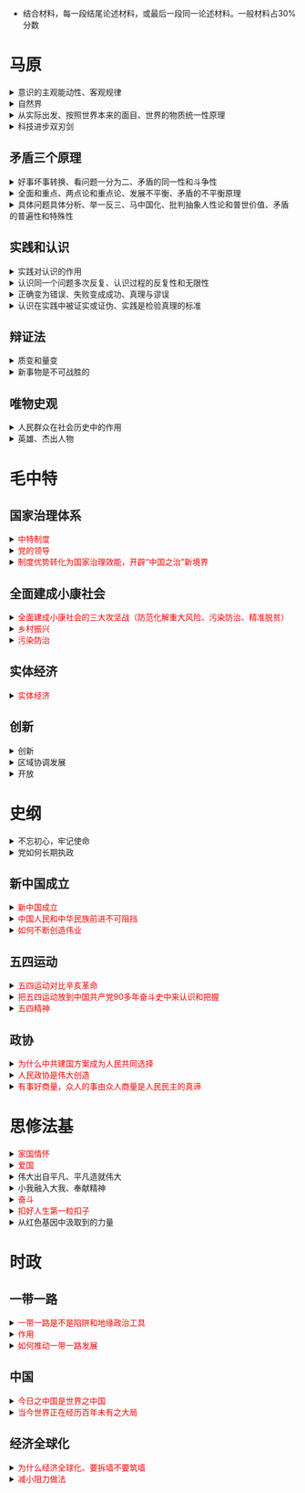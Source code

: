 + ​	结合材料，每一段结尾论述材料，或最后一段同一论述材料。一般材料占30%分数

# 马原

<details>
    <summary>意识的主观能动性、客观规律</summary>
    1. 意识的含义：物质世界长期发展产物、客观世界在人脑的主观映像、对客观世界有能动的反作用<br>
    2. 意识的能动性：认识改造世界、自觉性，目的性，计划性、创造性、指导实践、调控行为和生理活动<br>
    3. 如何发挥主观能动性：从实际出发是前提、实践是基本途径、依赖物质条件和物质手段<br>
    4. 能动性和客观规律关系：尊重客观规律是发挥能动性的前提、充分发挥才能正确认识
</details>

<details>
<summary>自然界</summary>
1. 人类社会和自然界关系：前提，自然基础、实践是历史前提，现实基础、自然界存在及其规律制约，人认识尊重基础撒谎给你发挥能动性，改造自然和自己<br>
2. 出现问题的原因：自然界内平衡的破坏、人和自然的失衡<br>
3. 如何应对：建设生态文明是生产方式生活方式思维方式价值观念的革命性变革、走进生态文明新时代建设美丽中国是中国梦重要内容
</details>

<details>
<summary>从实际出发、按照世界本来的面目、世界的物质统一性原理</summary>
1. 世界的物质统一性原理的内容：统一的、本源只有一个、统一性在于物质性、统一于物质。统一是多样的，不是单一的无差别的<br>
2. 启示：实践中从实际出发，主观符合客观、解放思想实事求是、用发展运动变化眼光看问题，将发展和稳定统一、尊重认识规律
</details>

<details>
<summary>科技进步双刃剑</summary>
1. 重要性：推动社会进步的动力、生产发展决定性因素、先进生产力的集中体现和重要标志、第一生产力<br>
2. 作用：改造自然能力强，创造物质财富多，推动社会进步、问题突出<br>
3. 方法论：发挥主观能动性，推动促进正面作用
</details>

## 矛盾三个原理

<details>
<summary>好事坏事转换、看问题一分为二、矛盾的同一性和斗争性</summary>
1. 同一性：依存，贯通、互为存在前提属于一个统一体、一定条件下相互转换<br>
2. 斗争性：分离，排斥、矛盾性质不同斗争形式不同，对抗非对抗、改变力量导致量变、改变地位导致质变<br>
3. 关系：联结，制约、没有A就没有B没有B就没有A、斗争性寓于同一性同一性通过斗争性体现、斗争性无条件绝对同一性有条件相对
</details>

<details>
<summary>全面和重点、两点论和重点论、发展不平衡、矛盾的不平衡原理</summary>
1. 根本矛盾：贯穿、规定性质<br>
2. 主要矛盾：支配、决定作用<br>
3. 非根本、次要矛盾：从属<br>
4. 主要方面：规定矛盾的性质<br>
</details>

<details>
<summary>具体问题具体分析、举一反三、马中国化、批判抽象人性论和普世价值、矛盾的普遍性和特殊性</summary>
1. 普遍性：存在于发展始终，无处不在无时不有<br>
2. 特殊性：不同矛盾各有特点、同一矛盾不同发展阶段有不同特点、构成矛盾因素和方面不同。用不同方法解决不同问题是马克思主义重要原则<br>
3. 关系：辩证统一、共性个性、共性寓于个性，没有离开A的B没有离开B的A，共性无条件绝对个性有条件相对
</details>

## 实践和认识

<details>
<summary>实践对认识的作用</summary>
1. 来源：离开实践不可能产生认识、知识分为直接经验和间接经验、知识离不开直接经验，实践是认识的源头活水<br>
2. 动力：推动认识产生发展、科学技术、思想理论<br>
3. 目的：不是为了认识而认识、而是为了指导服务实践<br>
4. 标准：标准不是主观，而是社会实践的结果、真理的标准是社会实践
</details>

<details>
<summary>认识同一个问题多次反复、认识过程的反复性和无限性</summary>
1. 反复：感性认识-理性认识-实践的反复、客观上事物本质暴露需要过程、主观上人认识能力的提高需要过程<br>
2. 无限：实践-认识-再实践-再认识的无限循环、初级阶段到高级阶段的永无止境前进、表面上循环往复，实质上前进上升
</details>

<details>
<summary>正确变为错误、失败变成成功、真理与谬误</summary>
1. 定义：客观事物的正确认识，指导实践成功、歪曲认识，指导实践失败<br>
2. 关系：对立统一、没有A就没有B没有B就没有A（依存）、真理中包含以后可能暴露的错误，谬误中包含以后可能显露出来的真理（包含）、一定条件下转化，一定范围内绝对，超过范围转化（转化）
</details>

<details>
<summary>认识在实践中被证实或证伪、实践是检验真理的标准</summary>
1. 原因：真理的本性和实践的特点决定、真理的本性是客观性主观性相符合、实践特点是可以把主客观联系起来判明真理性<br>
2. 确定性：被实践证明了的是真理、还不能判断的以后会判断<br>
3. 不确定性：检验不是一次性完成，今后继续接收检验
</details>

## 辩证法

<details>
<summary>质变和量变</summary>
1. 是统一体，统一在度中体现<br>
2. 度是保持稳定性的数量范围限度，超过度就会转化
</details>

<details>
<summary>新事物是不可战胜的</summary>
1. 定义：发展是前进上升的运动，发展的实质是新事物的产生和旧事物的消亡。新事物是指合乎历史前进方向，具有远大前途的东西<br>
2. 与环境的关系：新事物适应了已经变化了的环境和条件，旧事物的各种要素和功能不适应环境和客观条件<br>
3. 新旧关系：新事物是在旧事物母体中孕育成熟的，既否定了旧事物中消极腐朽的东西，又保留了旧事物中合理的、适合新条件的因素，添加了旧事物不能容纳的新内容
</details>

## 唯物史观

<details>
    <summary>人民群众在社会历史中的作用</summary>
    1. 决定性作用：社会历史发展过程中，人民群众起决定性作用<br>
    2. 创造者：历史的创造者，物质财富、精神财富创造者、社会变革决定力量<br>
    3. 实践主体：社会历史实践的主体，人民群众的总体意愿和行动代表历史发展方向，人民群众的社会实践决定社会发展结局<br>
    4. 力量源泉：新中国伟大成就是党领导人民奋斗的结果，人们群众是力量源泉
</details>

<details>
<summary>英雄、杰出人物</summary>
人民群众是历史创造者，但不否认个人在历史的作用。历史人物是历史事件主要领导者，杰出人物是历史人物中对推动社会发展作出重要贡献或重要作用的人
</details>

# 毛中特

## 国家治理体系

<details>
    <summary><font color=red>中特制度</font></summary>
	1. 制度：制度是党和国家事业发展的根本性全局性稳定性长期性问题<br>
	2. 根本制度、三个有机结合、中特主义优势：根本制度，把根本政治制度基本政治制度同法律体系基本经济制度和各方面体制有机结合、国家层面民主制度和基层民主制度有机结合、把坚持党的领导和人民当家作主和依法治国有机结合，坚持社会主义根本性质，借鉴古今中外制度有益成果，符合国情，体现中特主义特点和优势<br>
	3. 实践证明是根本保障：70年来两个奇迹（经济快速发展、社会长期稳定），中华民族站起来富起来到强起来的飞跃，实践证明中特为政治稳定经济发展文化繁荣民族团结人民幸福社会安宁国家统一提供有力保障，是中国发展进步的根本保障
</details>

<details>
    <summary><font color=red>党的领导</font></summary>
    1. 根本领导制度、和治理体系关系：根本领导制度、推进国家治理体系和治理能力现代化的根本方向和根本保证，在国家治理体系中，党总揽全局协调各方的领导体系居于领导地位<br>
    2. 中特主义最本质特征、根本保障、最大优势：中特主义最本质特征，党是制度创建者、党的领导是发挥中特制度根本保障，中特最大优势，党自身优势是中特优势来源<br>
    3. 马克思主义学说：是马克思主义建党学说和国家学说解释的科学真理，是新时代统揽四个伟大战胜风险挑战的必然要求，党是最高政治领导力量<br>
    4. 实践证明、人民选择、中国梦必然要求：70年奋斗历程说明我国制度和国家治理体系有多方面优势，最重要的是坚持党的集中统一领导，党的地位是人民选择，是中华民族伟大复兴必然要求
</details>

<details>
    <summary><font color=red>制度优势转化为国家治理效能，开辟“中国之治”新境界</font></summary>
    1. 坚持党的领导这个最大优势不动摇，把党的领导落实到国家治理各方面，党的集中统一领导是中特主义政治优势，也是中国之治最大政治优势<br>
    2. 巩固发展已经取得的优势，补齐短板。保持并不断增强我国国家制度和国家治理体系优势<br>
    3. 提升制度执行能力：制度的生命力在于执行，强化制度意识，维护制度权威，加强制度执行监督，将制度优势转化为治理效能
</details>

## 全面建成小康社会

<details>
    <summary><font color=red>全面建成小康社会的三大攻坚战（防范化解重大风险、污染防治、精准脱贫）</font></summary>
    1. 防范化解重大风险攻坚战，应对全面建成小康社会的矛盾风险。应对不好或发生系统性风险颠覆性错误，会延误中断全面小康<br>
    2. 精准脱贫和污染防治攻坚战，解决全面小康的“全面”问题，即覆盖人口、区域、领域全面。农村贫困人口脱贫是全面建成小康社会基本标志。环境问题是全面小康能否得到人民认可的关键
</details>

<details>
    <summary><font color=red>乡村振兴</font></summary>
    1. 我国是农业大国，农业农村农民问题是国计民生根本性问题。全面建成小康社会和全面建设社会主义现代化强国，最艰巨最繁重任务在农村，最广泛最深厚基础在农村，最大潜力后劲在农村<br>
    2. 总抓手、四个着眼于：是三农工作总抓手，着眼于解决我国社会主要矛盾提出，着眼于实现两个一百年奋斗目标提出，着眼于党的使命提出，着眼于全球乡村问题贡献中国智慧和中国方案提出
</details>

<details>
    <summary><font color=red>污染防治</font></summary>
    从根本上说，保护生态环境和发展经济是有机统一、相辅相成的。纵观人类文明发展史，生态兴则文明兴，生态衰则文明衰
</details>

## 实体经济

<details>
    <summary><font color=red>实体经济</font></summary>
    1. 一国经济的立身之本、财富源泉，国家强盛的重要支柱，现代化经济的坚实基础，构筑未来发展战略优势的重要支撑<br>
    2. 制造业是实体经济的基础，抓实体经济一定抓好制造业，制造业高质量发展是经济高质量发展的重中之重，是现代化经济重要一环，是现代化大国必不可少的<br>
    3. 世界范围看，国家提高竞争力，归根结底要靠实体经济，任何时候不能脱实向虚，实体经济是经济发展、国际竞争中赢得主动的根基
</details>

## 创新

<details>
<summary>创新</summary>
1. 回顾世界发展历史，国家民族的创新能力，根本上决定国家民族前途命运。创新作为增强发展动力的核心，是分析近代以来世界发展历程和总结我国改革开放的结论，是引领新常态根本之策<br>
2. 我国经济总量世界第二，但大而不强，主要是创新能力不强，核心技术受制于人的局面未改变。当今世界经济社会发展依赖于理论制度科技文化创新，国际竞争力体现在创新。创新才能有发展主动权。要把实体经济和制造业搞上去，必须坚持创新驱动发展战略，通过创新引领驱动制造业高质量发展
</details>

<details>
<summary>区域协调发展</summary>
1. 新发展理念的要求，协调是持续健康发展的内在要求<br>
2. 建设现代化经济体系的需要，优化经济现代化体系的空间布局，增强协同性，提高资源配置效率<br>
3. 解决当前我国发展中不平衡不协调不可持续的问题的重要途径，全面建成小康社会要求，解决新时代主要矛盾的需要
</details>

<details>
<summary>开放</summary>
1. 国策：对外开放是我国基本国策，以开放促改革促发展是我国现代化建设不断取得新成就的重要法宝，全面开放是实现国家繁荣富强的根本出路，是根据中国改革发展客观需要做出的自主选择，利于推动经济高质量发展，满足人民对美好生活的向往，利于世界和平稳定发展<br>
2. 理念：开放是新发展理念的重要内容，是**国家繁荣发展的必由之路**<br>
3. 对中国经济：着力发展开放型经济，是建设现代化经济体系，提高国际竞争力的要求<br>
4. 对世界经济：扩大开放是中国主动参与推动经济全球化进程，推动开放型世界经济的需要。经济全球化是历史潮流，只有顺应才能更好可持续发展<br>
</details>

# 史纲

<details>
<summary>不忘初心，牢记使命</summary>
1. 初心和使命是激励中国共产党人不断前进地根本动力，始终坚守初心和使命是党能够不断从胜利走向胜利的根本原因。党要求全党同志不忘初心牢记使命，就是要提醒全党同志，党的初心和使命是党的性质宗旨、理想信念、奋斗目标的集中体现，越是长期执政，越不能丢掉马克思主义政党的本色，越不能忘记党的初心使命，越不能丧失自我革命精神。忘记这个初心和使命，当就会改变性质改变颜色，就会失去人民失去未来
</details>

<details>
<summary>党如何长期执政</summary>
1. 世界上社会主义国家的演变揭示了：马克思主义政党夺取政权不容易，巩固政权更不容易；只要马克思主义执政党不出问题，社会主义国家就出不了大问题<br>
2. 推进党的建设新的伟大工程要一以贯之。新时代我们要进一步加强对共产党执政规律的把握，把不忘初心牢记使命作为加强党的建设的永恒课题，把自我监督的有效制度建立起来，在领导人民进行伟大社会革命同时，领导全党进行伟大的自我革命
</details>

## 新中国成立

<details>
    <summary><font color=red>新中国成立</font></summary>
    1. 三个标志：标志新民主主义革命基本胜利，标志两半社会结束，标志新民主主义社会在全国范围内建立。帝国主义列强压迫奴役结束，中国人民站起来了，人民当家做主时代到来，中国历史开辟新纪元，真正属于人民的共和国建立起来了，集中力量经济文化建设的时期来了<br>
    2. 根本上改变中国社会发展方向，为新民主主义向社会主义过渡创造条件。近代第一项历史任务即民族独立和人民解放基本完成，为第二项历史任务即国家繁荣富强和人民共同富裕创造前提和道路，走上中国民族伟大复兴道路
</details>

<details>
    <summary><font color=red>中国人民和中华民族前进不可阻挡</font></summary>
    1. 在历史前进的逻辑中前进，这个逻辑就是人心向背的逻辑。顺应人民群众对美好生活向往<br>
    2. 在时代发展的潮流中发展，这个潮流就是和平发展合作共赢时代的潮流，站在人类真理道义制高点<br>
    3. 中华民族历经磨难不屈不饶，中国人民勤劳勇敢自强不息，中国共产党敢于斗争敢于胜利
</details>

<details>
    <summary><font color=red>如何不断创造伟业</font></summary>
    1. 坚持党的领导，关乎国家、民族、人民命运，是我们取得过去伟大成就、未来再创辉煌的根本保证<br>
    2. 坚持人民主体地位，是我们不断创造新的历史伟业的根本所在<br>
    3. 坚持中国特色社会主义道路，当代中国大踏步赶上时代、引领时代发展的康庄大道，必须坚定不移走下去
</details>

## 五四运动

<details>
    <summary><font color=red>五四运动对比辛亥革命</font></summary>
    1. 彻底反帝反封建的革命性。是一场彻底反帝反封建的伟大爱国革命运动，拯救民族危亡、捍卫民族尊严、凝聚民族力量<br>
    2. 各族各界群众积极参与的广泛性。真正的群众运动，青年知识分子、民族资产阶级、工人阶级参加，工人阶级起决定性作用，工人阶级已经成为独立政治力量领导中国革命<br>
    3. 追求救国强国真理的进步性。传播新思想新文化新知识的思想启蒙运动，改变只有觉悟革命者缺少觉醒人民大众的状况，鸦片战争以来第一次全面觉醒，促进马克思主义传播和与工人运动的结合，为中共成立做思想上干部上准备，新民主主义革命开端
</details>

<details>
    <summary><font color=red>把五四运动放到中国共产党90多年奋斗史中来认识和把握</font></summary>
    1. 建立中国共产党，成立中华人民共和国，推进改革开放和中国特色社会主义事业，是五四运动以来我国发生的三件历史性事件，是近代以来实现中华民族伟大复兴的三大里程碑<br>
    2. 为中国共产党的成立做了思想上和干部上准备。1921年中共成立，中国历史掀开崭新一页，义无反顾肩负起实现中华民族伟大复兴的历史使命<br>
    3. 中国人民和中华民族自鸦片战争以来第一次全面觉醒。通过五四运动，中国人民和中华民族发现了自己的力量，从斗争实践中懂得，实现中华民族伟大复兴必须依靠自己的英勇奋斗，我们取得了新民主主义革命胜利，成立中华人民共和国，推进改革开放和中国特设社会主义事业，中华民族从站起来富起来到强起来的伟大飞跃，迎来伟大复兴的光明前景
</details>

<details>
    <summary><font color=red>五四精神</font></summary>
    1. 爱国、进步、民主、科学为主要内容，体现中国人民和中华民族近代以来追求的先进价值观，深深积淀在中华民族的民族精神和时代精神中，成为中国共产党领导革命、建设、改革的精神动力<br>
    2. 核心是爱国主义，五四运动激发全民族伟大觉醒，展现顽强斗争精神
</details>

## 政协

<details>
    <summary><font color=red>为什么中共建国方案成为人民共同选择</font></summary>
    中国人民政治协商会议第一届全体会议，代行全国人大职权，为新中国诞生作了全面准备。会议通过具有临时宪法性质的《中国人民政治协商会议共同纲领》，确立人民民主专政为新中国国体，人民代表大会制度为新中国政体<br>
    1. 地主阶级与买办性的大资产阶级违背中国人民根本利益，遭到人民唾弃，他们的反动统治在根本上被推翻<br>
    2. 民族资产阶级方案脱离中国实际，没有得到中国广大群众拥护，提出方案的多数人也承认方案行不通<br>
    3. 只有共产党提出的建立人民共和国方案，获得工人、农民、小资产阶级、民族资产阶级的拥护，成为广大人民共同选择
</details>

<details>
    <summary><font color=red>人民政协是伟大创造</font></summary>
    1. 人民政协制度与多党合作制度密切联系。各民主党派成立起，大多就与中共建立不同程度合作关系，在斗争实践中逐步发展这种关系，1948年中共发布五一口号，发出召开政协会议、成立民主联合政府号召，得到民主党派无党派民主人士热烈欢迎，标志各民主党派无党派人士公开自觉接收中共领导，揭开中共同各党派团体各族各界人士协商建国的序幕，奠定中共领导多党合作和政治协商制度的基础<br>
    2. 1949年人民政协会议召开，标志人民政协制度及中共领导的多党合作和政治协商制度正式确立。这一制度强调中共领导，强调发扬社会主义民主，符合当代中国实际，符合中华民族倡导的天下为公、兼容并蓄、求同存异优秀文化
</details>

<details>
    <summary><font color=red>有事好商量，众人的事由众人商量是人民民主的真谛</font></summary>
    1. 全过程民主是相对于形式主义民主而言的。选举民主和协商民主，是中国社会主义民主两种形式。协商民主是党领导人民有效治理国家，保证人民当家做主的重要制度设计，是中国社会主义民主政治中独特独有独到的民主形式<br>
    2. 社会主义协商民主，是在中共领导下，人民围绕实际问题开展广泛协商，努力形成共识的民主形式。在人民内部各方面广泛商量的过程，就是实现人民当家作主的过程，体现有事多商量、遇事多商量、做事多商量，是人民民主真谛
</details>

# 思修法基

<details>
    <summary><font color=red>家国情怀</font></summary>
    1. 中国人自古就有家国情怀，在家尽孝为国效忠是中华民族优良传统，体现爱家爱国一体性<br>
    2. 家是国的基础，国是家的延申。国是第一位的，没有国就没有家，没有国家的统一强盛就没有家庭的美满和个人幸福。只有千家万户都好，国家民族才能好
</details>

<details>
    <summary><font color=red>爱国</font></summary>
    1. 个人：爱国主义体现人们对祖国深厚感情，揭示个人和祖国的依存关系<br>
    2. 民族：是对民族文化的认同感归属感尊严感荣誉感的统一，是中华儿女最自然最朴素感情，是民族心民族魂，是中华民族团结奋斗自强不息的精神纽带，是维护民族独立和尊严的精神动力，是中华民族精神的核心<br>
    3. 怎么做：个人奋斗目标与国家民族目标相统一，个人理想融入社会理想，小我融入祖国大我，只有爱国爱党爱社会统一，爱国主义才是鲜活的真实的，这是当代中国爱国主义本质，当代中国爱国主义精神重要体现
</details>

<details>
<summary>伟大出自平凡、平凡造就伟大</summary>
评价人生价值的根本尺度，是看一个人的实践活动是否符合社会发展客观规律，是否促进社会进步
</details>

<details>
<summary>小我融入大我、奉献精神</summary>
1. 服务人民、奉献社会，才能把握人的生命历程和奋斗目标，深刻理解人为什么而活，走什么样的人生之路<br>
2. 才能以正确态度对待人生、解决实际生活中的各种问题<br>
3. 才能掌握正确的人生价值标准，懂得人生的价值首先在于奉献
</details>

<details>
    <summary><font color=red>奋斗</font></summary>
    1. 一切伟大成就都是奋斗结果，一切伟大事业需要在继往开来中推进，伟大的事业之所以伟大，不仅因为事业正义宏大，而是因为事业不是一帆风顺的。民族复兴需要奋斗，人生理想需要奋斗<br>
    2. 幸福源自奋斗，奋斗本身就是幸福，奋斗的人生才是幸福的人生<br>
    3. 青春是用来奋斗的，奋斗是青年人应有状态。青年既是追梦者，也是圆梦人。新时代中国青年要把实现个人梦家庭梦融入国家梦民族梦，担当民族复兴大任的时代新人
</details>

<details>
    <summary><font color=red>扣好人生第一粒扣子</font></summary>
    1. 人的成长成才和全面发展，离不开正确价值观的引领。青少年时价值观形成和确定的重要时期
</details>

<details>
<summary>从红色基因中汲取到的力量</summary>
1. 坚持社会主义、共产主义力量和信念的不屈不挠精神<br>
2. 全心全意为人民服务的<br>
3. 把革命利益放在首位<br>
4. 修身自律，保持节操<br>
5. 梳理社会信封、建立新型人格关系
</details>

# 时政

## 一带一路

<details>
    <summary><font color=red>一带一路是不是陷阱和地缘政治工具</font></summary>
    1. 以共商共建共享为原则，以丝绸之路精神为指引，以政策沟通等“五通”为重点，成为全球广受欢迎的公共产品，给相关国家创造发展机遇，让更多民众共享美好生活，带来实实在在的利益<br>
    2. 一带一路的提出不是为了地缘政治，而是适应时代要求，契合各国求发展某合作的共同愿望，不针对谁也不排除谁
</details>

<details>
    <summary><font color=red>作用</font></summary>
    1. 共建一带一路为世界经济增长开辟了新空间，为国际贸易和投资搭建了平台，为完善全球经济治理拓展了新实践，为增进各国民生福祉做出了新贡献，成为共同的机遇之路、繁荣之路，也为中国开放发展开辟新天地<br>
    2. 推动构建人类命运共同体，携手应对各种风险挑战，实现互利共赢，共同发展
</details>

<details>
    <summary><font color=red>如何推动一带一路发展</font></summary>
    1. 秉持共商共建共享原则，倡导多边主义。大家的事大家商量着办，把大家的优势充分发挥<br>
    2. 坚持开放、绿色、廉洁理念，不搞密闭排他小圈子，把绿色作为底色，一切合作在阳光下运作，共建风清气正的丝绸之路<br>
    3. 实现高标准、惠民生、可持续的目标，坚持以人民为中心的发展思想，让成果更好惠及全体人民
</details>

## 中国

<details>
    <summary><font color=red>今日之中国是世界之中国</font></summary>
	1. 中国已经走近（不是进）世界舞台中央，中国对世界的影响从未像今天这样全深刻长远。世界对中国的关注从未像今天这样广泛深切聚焦，中国发展与世界紧密相连<br>
    2. 中国加强主场外交力度，通过一带一路的自主平台进行价值理念倡议，构建全球治理和区域发展中的中国理念。中国所提倡的制度体系，开始成为中国特色大国外交核心发力点
</details>

<details>
    <summary><font color=red>当今世界正在经历百年未有之大局</font></summary>
	1. 中国为代表的新兴市场国家和发展中国家群体性崛起，根本上改变国际力量对比<br>
    2. 应对：中国提出共商共建共享的全球治理观，提出坚持公正合理破解治理赤字，坚持互商互谅破解信任赤字，坚持同舟共济破解和平赤字，坚持互利共赢破解发展赤字
</details>

## 经济全球化

<details>
    <summary><font color=red>为什么经济全球化、要拆墙不要筑墙</font></summary>
	1. 经济全球化是经济大势、时代潮流，不可逆转不可阻拦，世界经济发展面临的难题没有一个国家能独自解决。地球村决定了各国日益利益交融、命运与共，合作共赢是时代大势<br>
    2. 开放带来进步，封闭必然落后，应坚持以开放求发展
</details>

<details>
    <summary><font color=red>减小阻力做法</font></summary>
	1. 坚持人类优先理念，不把一己私利凌驾于人类利益之上<br>
    2. 秉持更加开放心态，采取更加开放措施，共建开放合作、开放创新、开放共享的世界经济
</details>